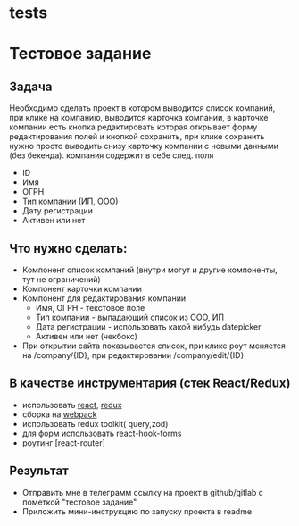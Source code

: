 # tests
# Тестовое задание

## Задача
Необходимо сделать проект в котором выводится список компаний, при клике на компанию, выводится карточка компании, в карточке компании есть кнопка редактировать которая открывает форму редактирования полей и кнопкой сохранить, при клике сохранить нужно просто выводить снизу карточку компании с новыми данными (без бекенда). компания содержит в себе след. поля
- ID
- Имя
- ОГРН
- Тип компании (ИП, ООО)
- Дату регистрации
- Активен или нет

## Что нужно сделать:
   - Компонент список компаний (внутри могут и другие компоненты, тут не ограничений)
   - Компонент карточки компании 
   - Компонент для редактирования компании
       - Имя, ОГРН - текстовое поле
       - Тип компании - выпадающий список из ООО, ИП
       - Дата регистрации - использовать какой нибудь datepicker
       - Активен или нет (чекбокс)
   - При открытии сайта показывается список, при клике роут меняется на /company/{ID}, при редактировании /company/edit/{ID}
  
## В качестве инструментария (стек React/Redux)
  - использовать [react](https://reactjs.org/), [redux](https://redux.js.org/)
  - сборка на [webpack](https://webpack.js.org/)
  - использовать redux toolkit( query,zod)
  - для форм использовать react-hook-forms
  - роутинг [react-router]
  
## Результат
  - Отправить мне в телеграмм ссылку на проект в github/gitlab с пометкой "тестовое задание"
  - Приложить мини-инструкцию по запуску проекта в readme
